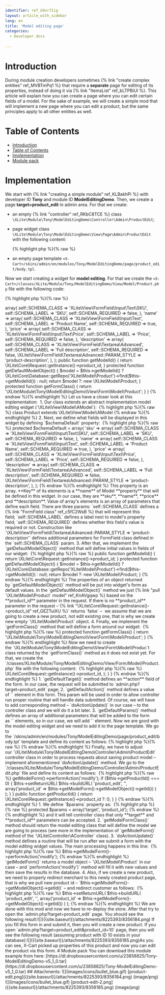 ```yaml
---
identifier: ref_G9sr7Iig
layout: article_with_sidebar
lang: en
title: 'Model editing page'
categories:
  - Developer docs

---
```



# Introduction

During module creation developers sometimes {% link "create complex entities" ref_MVBTmPq1 %} that require a **separate** page for editing of its properties, instead of doing it via {% link "ItemsList" ref_bLTPBiUl %}. This article will explain how you can create a page where you can edit certain fields of a model. For the sake of example, we will create a simple mod that will implement a new page where you can edit a product, but the same principles apply to all other entities as well.

# Table of Contents

*   [Introduction](#introduction)
*   [Table of Contents](#table-of-contents)
*   [Implementation](#implementation)
*   [Module pack](#module-pack)

# Implementation

We start with {% link "creating a simple module" ref_KLBakhPi %} with developer ID **Tony** and module ID **ModelEditingDemo**. Then, we create a page **target=product_edit** in admin area. For that we create:

*   an empty {% link "controller" ref_RKbC8TCE %} class `\XLite\Module\Tony\ModelEditingDemo\Controller\Admin\ProductEdit`;
*   page widget class `\XLite\Module\Tony\ModelEditingDemo\View\Page\Admin\ProductEdit` with the following content: 

    {% highlight php %}{% raw %}
    <?php
    // vim: set ts=4 sw=4 sts=4 et:

    namespace XLite\Module\Tony\ModelEditingDemo\View\Page\Admin;

    /**
     * Product edit page view
     *
     * @ListChild (list="admin.center", zone="admin")
     */

    class ProductEdit extends \XLite\View\AView
    {
        /**
         * Return list of allowed targets
         *
         * @return array
         */
        public static function getAllowedTargets()
        {
            return array_merge(parent::getAllowedTargets(), array('product_edit'));
        }

        /**
         * Return widget default template
         *
         * @return string
         */
        protected function getDefaultTemplate()
        {
            return 'modules/Tony/ModelEditingDemo/page/product_edit/body.tpl';
        }
    }
    {% endraw %}{% endhighlight %}
*   an empty page template `<X-Cart>/skins/admin/en/modules/Tony/ModelEditingDemo/page/product_edit/body.tpl`.

Now we start creating a widget for **model editing**. For that we create the `<X-Cart>/classes/XLite/Module/Tony/ModelEditingDemo/View/Model/Product.php` file with the following code: 

{% highlight php %}{% raw %}
<?php

namespace XLite\Module\Tony\ModelEditingDemo\View\Model; 

class Product extends \XLite\View\Model\AModel
{
    protected $schemaDefault = array(
        'sku' => array(
            self::SCHEMA_CLASS    => 'XLite\View\FormField\Input\Text\SKU',
            self::SCHEMA_LABEL    => 'SKU',
            self::SCHEMA_REQUIRED => false,
        ),
        'name' => array(
            self::SCHEMA_CLASS    => 'XLite\View\FormField\Input\Text',
            self::SCHEMA_LABEL    => 'Product Name',
            self::SCHEMA_REQUIRED => true,
        ),
        'price' => array(
            self::SCHEMA_CLASS    => 'XLite\View\FormField\Input\Text\Price',
            self::SCHEMA_LABEL    => 'Price',
            self::SCHEMA_REQUIRED => false,
        ),
        'description' => array(
            self::SCHEMA_CLASS    => 'XLite\View\FormField\Textarea\Advanced',
            self::SCHEMA_LABEL    => 'Full description',
            self::SCHEMA_REQUIRED => false,
            \XLite\View\FormField\Textarea\Advanced::PARAM_STYLE => 'product-description',
        ),
    );

    public function getModelId()
    {
        return \XLite\Core\Request::getInstance()->product_id;
    }

    protected function getDefaultModelObject()
    {
        $model = $this->getModelId()
            ? \XLite\Core\Database::getRepo('XLite\Model\Product')->find($this->getModelId())
            : null;

        return $model ?: new \XLite\Model\Product;
    }

    protected function getFormClass()
    {
        return '\XLite\Module\Tony\ModelEditingDemo\View\Form\Model\Product';
    }
}
{% endraw %}{% endhighlight %}

Let us have a closer look at this implementation: 

1.  Our class extends an abstract implementation model editing widget (`\XLite\View\Model\AModel`): 

    {% highlight php %}{% raw %}
    class Product extends \XLite\View\Model\AModel
    {% endraw %}{% endhighlight %}
2.  Next, we define what fields will be displayed in this widget by defining `$schemaDefault` property: 

    {% highlight php %}{% raw %}
        protected $schemaDefault = array(
            'sku' => array(
                self::SCHEMA_CLASS    => 'XLite\View\FormField\Input\Text\SKU',
                self::SCHEMA_LABEL    => 'SKU',
                self::SCHEMA_REQUIRED => false,
            ),
            'name' => array(
                self::SCHEMA_CLASS    => 'XLite\View\FormField\Input\Text',
                self::SCHEMA_LABEL    => 'Product Name',
                self::SCHEMA_REQUIRED => true,
            ),
            'price' => array(
                self::SCHEMA_CLASS    => 'XLite\View\FormField\Input\Text\Price',
                self::SCHEMA_LABEL    => 'Price',
                self::SCHEMA_REQUIRED => false,
            ),
            'description' => array(
                self::SCHEMA_CLASS    => 'XLite\View\FormField\Textarea\Advanced',
                self::SCHEMA_LABEL    => 'Full description',
                self::SCHEMA_REQUIRED => false,
                \XLite\View\FormField\Textarea\Advanced::PARAM_STYLE => 'product-description',
            ),
        );
    {% endraw %}{% endhighlight %}

    This property is an array. **Key** of its elements is a **name** of Model **property** that will be defined in this widget. In our case, they are **sku**, **name**, **price** and **description**. Value of array's elements is an array of parameters that define each field. There are three params: `self::SCHEMA_CLASS` defines a {% link "FormField class" ref_c5fC2WsB %} that will represent this field; `self::SCHEMA_LABEL` defines a label next to model's property field; `self::SCHEMA_REQUIRED` defines whether this field's value is required or not.  
    Construction like `\XLite\View\FormField\Textarea\Advanced::PARAM_STYLE => 'product-description'` defines additional parameters for FormField class defined in the `self::SCHEMA_CLASS` param.

3.  After that, we implement the `getDefaultModelObject()` method that will define initial values in fields of our widget: 

    {% highlight php %}{% raw %}
        public function getModelId()
        {
            return \XLite\Core\Request::getInstance()->product_id;
        }

        protected function getDefaultModelObject()
        {
            $model = $this->getModelId()
                ? \XLite\Core\Database::getRepo('XLite\Model\Product')->find($this->getModelId())
                : null;

            return $model ?: new \XLite\Model\Product;
        }
    {% endraw %}{% endhighlight %}

    The properties of an object returned by `getDefaultModelObject()` method will be put into widget's form as default values. In the `getDefaultModelObject()` method we just {% link "pull `\XLite\Model\Product` model" ref_KnAVgqwp %} based on the **product_id** parameter in the request. If there is no **product_id** parameter in the request –`{% link "\XLite\Core\Request::getInstance()->product_id" ref_GEZTuiXU %}` returns `false` –  we assume that we are going to create a new product, not edit existing one, that is why we create new empty `\XLite\Model\Product` object.

4.  Finally, we implement the `getFormClass()` method that will define a form around our widget: 

    {% highlight php %}{% raw %}
        protected function getFormClass()
        {
            return '\XLite\Module\Tony\ModelEditingDemo\View\Form\Model\Product';
        }
    {% endraw %}{% endhighlight %}

Now we need to create the `\XLite\Module\Tony\ModelEditingDemo\View\Form\Model\Produc`t class returned by the `getFormClass()` method as it does not exist yet. For that, we create the  
`<X-Cart>/classes/XLite/Module/Tony/ModelEditingDemo/View/Form/Model/Product.php` file with the following content: 

{% highlight php %}{% raw %}
<?php

namespace XLite\Module\Tony\ModelEditingDemo\View\Form\Model;

class Product extends \XLite\View\Form\AForm
{
    protected function getDefaultTarget()
    {
        return 'product_edit';
    }

    protected function getDefaultAction()
    {
        return 'update';
    }

    protected function getDefaultParams()
    {
        return array(
            'product_id' => \XLite\Core\Request::getInstance()->product_id,
        );
    }    
}
{% endraw %}{% endhighlight %}

1.  `getDefaultTarget()` method defines an **action** field of the form. In our case, the request will be submitted to `admin.php?target=product_edit` page;
2.  `getDefaultAction()` method defines a value of `<input type="hidden" name="action" value="" />` element in this form. This param will be used in order to allow controller run proper routine that will handle data submitted. Of course, we will have to add corresponding method – `doActionUpdate()` in our case – to the controller class and we will do it a bit later.
3.  `getDefaultParams()` method defines an array of additional parameters that will be added to the form as `<input type="hidden" name="key-on-an-array" value="value-of-an-array" />` elements, so in our case, we will add `<input type="hidden" name="product_id" value="product-id-from-request" />` element.

Now we are good with the model editing widget and we need to add it to the page template. We go to the `<X-Cart>/skins/admin/en/modules/Tony/ModelEditingDemo/page/product_edit/body.tpl` template and define its content as follows: {% highlight php %}{% raw %}
<widget class="XLite\Module\Tony\ModelEditingDemo\View\Model\Product" />
{% endraw %}{% endhighlight %}

Finally, we have to adjust our `\XLite\Module\Tony\ModelEditingDemo\Controller\Admin\ProductEdit` controller class in order to process requests about saving product model – implement aforementioned `doActionUpdate()` method. We go to the `<X-Cart>/classes/XLite/Module/Tony/ModelEditingDemo/Controller/Admin/ProductEdit.php` file and define its content as follows: 

{% highlight php %}{% raw %}
<?php
// vim: set ts=4 sw=4 sts=4 et:

namespace XLite\Module\Tony\ModelEditingDemo\Controller\Admin;

/**
 * Product edit controller
 */
class ProductEdit extends \XLite\Controller\Admin\AAdmin
{
    protected $params = array('target', 'product_id');

    protected function getModelFormClass()
    {
        return 'XLite\Module\Tony\ModelEditingDemo\View\Model\Product';
    }

    protected function doActionUpdate()
    {
        $this->getModelForm()->performAction('modify');

        if ($this->getProductId() === 0) {
            $this->setReturnURL(
                $this->buildURL(
                    'product_edit',
                    '',
                    array('product_id' => $this->getModelForm()->getModelObject()->getId())
                )
            );
        }
    }

    public function getProductId()
    {
        return \XLite\Core\Request::getInstance()->product_id ?: 0;
    }
}
{% endraw %}{% endhighlight %}

1.  We define `$params` property as: 

    {% highlight php %}{% raw %}
    protected $params = array('target', 'product_id');
    {% endraw %}{% endhighlight %}

    and it will tell controller class that only **target** and **product_id** parameters can be accepted.

2.  `getModelFormClass()` method should return the model editing class that will define the model we are going to process (see more in the implementation of `getModelForm()` method of the `\XLite\Controller\AController` class).

3.  `doActionUpdate()` method defines a routine that will be run after we submit a form with the model editing widget values. The main processing happens in this line: 

    {% highlight php %}{% raw %}
    $this->getModelForm()->performAction('modify');
    {% endraw %}{% endhighlight %}

    `getModelForm()` returns a model object – `\XLite\Model\Product` in our case – and `performAction('modify')` method will fill it with new values and then save the results in the database.

4.  Also, if we create a new product, we need to properly redirect merchant to this newly created product page, that is why we pull new product id – `$this->getModelForm()->getModelObject()->getId()` – and redirect customer as follows: 

    {% highlight php %}{% raw %}
                $this->setReturnURL(
                    $this->buildURL(
                        'product_edit',
                        '',
                        array('product_id' => $this->getModelForm()->getModelObject()->getId())
                    )
                );
    {% endraw %}{% endhighlight %}

We are done with this mod and now we have to re-deploy the store. After that try to open the `admin.php?target=product_edit` page. You should see the following result:![]({{site.baseurl}}/attachments/8225393/8356184.png)

If you fill this form in and submit it, then you will create a new product.

If you open `admin.php?target=product_edit&product_id=10` page, then you will see the following result (assuming product with ID 10 exists in your database):![]({{site.baseurl}}/attachments/8225393/8356185.png)As you can see, X-Cart picked up properties of this product and now you can edit the product via this form.

# Module pack

You can download this module example from here: [https://dl.dropboxusercontent.com/u/23858825/Tony-ModelEditingDemo-v5_1_0.tar](https://dl.dropboxusercontent.com/u/23858825/Tony-ModelEditingDemo-v5_1_0.tar)

## Attachments:

![](images/icons/bullet_blue.gif) [product-edit.png]({{site.baseurl}}/attachments/8225393/8356184.png) (image/png)  
![](images/icons/bullet_blue.gif) [product-edit-2.png]({{site.baseurl}}/attachments/8225393/8356185.png) (image/png)